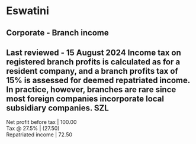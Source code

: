 # Eswatini
## Corporate - Branch income
Last reviewed - 15 August 2024
Income tax on registered branch profits is calculated as for a resident company, and a branch profits tax of 15% is assessed for deemed repatriated income. In practice, however, branches are rare since most foreign companies incorporate local subsidiary companies.
SZL  
---  
Net profit before tax | 100.00  
Tax @ 27.5% | (27.50)  
Repatriated income | 72.50
